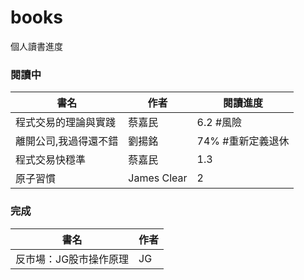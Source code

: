 # books
個人讀書進度

### 閱讀中
|書名|作者|閱讀進度|
|----|----|----|
|程式交易的理論與實踐|蔡嘉民|6.2 #風險|
|離開公司,我過得還不錯|劉揚銘|74% #重新定義退休|
|程式交易快穩準|蔡嘉民|1.3|
|原子習慣|James Clear|2|

### 完成
|書名|作者|
|----|----|
|反市場：JG股市操作原理|JG|
